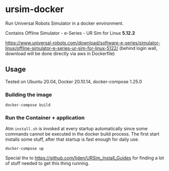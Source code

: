 # ursim-docker

Run Universal Robots Simulator in a docker environment.

Contains Offline Simulator - e-Series - UR Sim for Linux **5.12.2**

https://www.universal-robots.com/download/software-e-series/simulator-linux/offline-simulator-e-series-ur-sim-for-linux-5122/ (behind login wall, download will be done directly via aws in Dockerfile)

## Usage

Tested on Ubuntu 20.04, Docker 20.10.14, docker-compose 1.25.0

### Building the image

```
docker-compose build
```

### Run the Container + application

Atm `install.sh` is invoked at every startup automatically since some commands cannot be executed in the docker build process. The first start installs some stuff, after that startup is fast enough for daily use.

```
docker-compose up
```

Special thx to https://github.com/ljden/URSim_Install_Guides for finding a lot of stuff needed to get this thing running.
